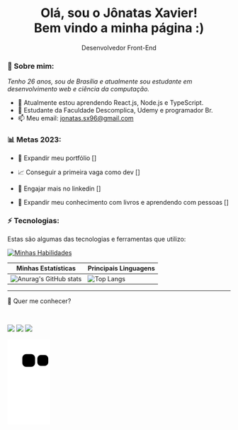 <h1 align='center'>
  Olá, sou o Jônatas Xavier!
  <br/>
  Bem vindo a minha página :)
</h1>

<p align='center'>
  Desenvolvedor Front-End
</p>

### 🌻 Sobre mim:

<p>
  <em>
    Tenho 26 anos, sou de Brasília e atualmente sou estudante em desenvolvimento web e ciência da computação.
  </em>
</p>

- 🌱 Atualmente estou aprendendo React.js, Node.js e TypeScript.
- 🚀 Estudante da Faculdade Descomplica, Udemy e programador Br.
- 📫 Meu email: jonatas.sx96@gmail.com

### 📊 Metas 2023:

- 📂 Expandir meu portfólio []

- 📈 Conseguir a primeira vaga como dev []

- 📖 Engajar mais no linkedin []

- 📖 Expandir meu conhecimento com livros e aprendendo com pessoas []

### ⚡ Tecnologias:

Estas são algumas das tecnologias e ferramentas que utilizo:
 

[![Minhas Habilidades](https://skillicons.dev/icons?i=html,css,js,ts,react,styledcomponents,nodejs,mongodb,mysql)](https://skillicons.dev)

| Minhas Estatísticas                                                                                                                                                            | Principais Linguagens                                                                                                                                                                     |
| ------------------------------------------------------------------------------------------------------------------------------------------------------------------------ | ---------------------------------------------------------------------------------------------------------------------------------------------------------------------------------- |
| ![Anurag's GitHub stats](https://github-readme-stats.vercel.app/api?username=jonatassx96&show_icons=true&theme=highcontrast) | ![Top Langs](https://github-readme-stats.vercel.app/api/top-langs/?username=jonatassx96&layout=compact&theme=highcontrast) |

<div style="display: inline_block">





<hr>

💬 Quer me conhecer?
 
<br>
 
[<img src = "https://img.shields.io/badge/instagram-%23E4405F.svg?&style=for-the-badge&logo=instagram&logoColor=white">](https://www.instagram.com/jonatas.xavier.96/) [<img src="https://img.shields.io/badge/linkedin-%230077B5.svg?&style=for-the-badge&logo=linkedin&logoColor=white" />](https://www.linkedin.com/in/jonatas-xavier/)
[<img src="https://img.shields.io/badge/-gmail-2EC866?style=for-the-badge&logo=gmail&logoColor=white" />](mailto:jonatas.sx96@gmail.com)


![Snake animation](https://github.com/jonatassx96/jonatassx96/blob/output/github-contribution-grid-snake.svg)
